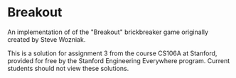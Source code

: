 # Breakout
An implementation of of the "Breakout" brickbreaker game originally created by Steve Wozniak. 

This is a solution for assignment 3 from the course CS106A at Stanford, provided for free by the Stanford Engineering Everywhere program. 
Current students should not view these solutions.
